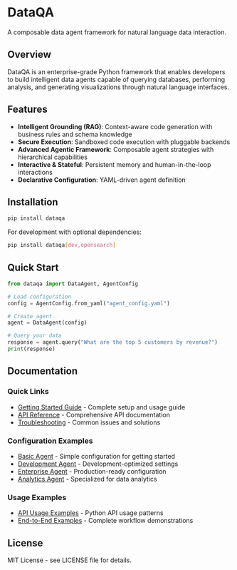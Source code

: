# DataQA

A composable data agent framework for natural language data interaction.

## Overview

DataQA is an enterprise-grade Python framework that enables developers to build intelligent data agents capable of querying databases, performing analysis, and generating visualizations through natural language interfaces.

## Features

- **Intelligent Grounding (RAG)**: Context-aware code generation with business rules and schema knowledge
- **Secure Execution**: Sandboxed code execution with pluggable backends
- **Advanced Agentic Framework**: Composable agent strategies with hierarchical capabilities
- **Interactive & Stateful**: Persistent memory and human-in-the-loop interactions
- **Declarative Configuration**: YAML-driven agent definition

## Installation

```bash
pip install dataqa
```

For development with optional dependencies:

```bash
pip install dataqa[dev,opensearch]
```

## Quick Start

```python
from dataqa import DataAgent, AgentConfig

# Load configuration
config = AgentConfig.from_yaml("agent_config.yaml")

# Create agent
agent = DataAgent(config)

# Query your data
response = agent.query("What are the top 5 customers by revenue?")
print(response)
```

## Documentation

### Quick Links
- [Getting Started Guide](docs/getting-started.md) - Complete setup and usage guide
- [API Reference](docs/api-reference.md) - Comprehensive API documentation
- [Troubleshooting](docs/troubleshooting.md) - Common issues and solutions

### Configuration Examples
- [Basic Agent](config/basic_agent.yaml) - Simple configuration for getting started
- [Development Agent](config/development_agent.yaml) - Development-optimized settings
- [Enterprise Agent](config/enterprise_agent.yaml) - Production-ready configuration
- [Analytics Agent](config/analytics_agent.yaml) - Specialized for data analytics

### Usage Examples
- [API Usage Examples](examples/api_usage.py) - Python API usage patterns
- [End-to-End Examples](examples/end_to_end_examples.py) - Complete workflow demonstrations

## License

MIT License - see LICENSE file for details.